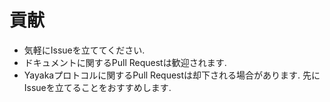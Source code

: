 # 貢献

- 気軽にIssueを立ててください.
- ドキュメントに関するPull Requestは歓迎されます.
- Yayakaプロトコルに関するPull Requestは却下される場合があります.
先にIssueを立てることをおすすめします.
